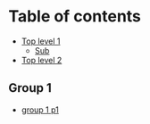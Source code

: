 # Table of contents

* [Top level 1](README.md)
  * [Sub](top-level-1/sub.md)
* [Top level 2](top-level-2.md)

## Group 1

* [group 1 p1](group-1/group-1-p1.md)
